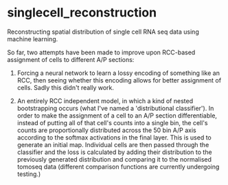 # singlecell_reconstruction

 Reconstructing spatial distribution of single cell RNA seq data using machine learning.

 So far, two attempts have been made to improve upon RCC-based assignment of cells to
 different A/P sections:

 1. Forcing a neural network to learn a lossy encoding of something like an
 RCC, then seeing whether this encoding allows for better assignment of cells.
 Sadly this didn't really work.

 2. An entirely RCC independent model, in which a kind of nested bootstrapping
 occurs (what I've named a 'distributional classifier'). In order to make the assignment
 of a cell to an A/P section differentiable, instead of putting all of that cell's counts into
 a single bin, the cell's counts are proportionally distributed across the 50 bin
 A/P axis according to the softmax activations in the final layer. This is used to generate
 an initial map. Individual cells are then passed through the classifier and the
 loss is calculated by adding their distribution to the previously generated distribution
 and comparing it to the normalised tomoseq data (different comparison functions are
 currently undergoing testing.)

